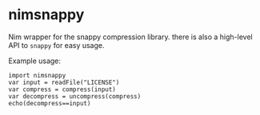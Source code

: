 # nimsnappy
Nim wrapper for the snappy compression library. there is also a high-level
API to `snappy` for easy usage.

Example usage:

    import nimsnappy
    var input = readFile("LICENSE")
    var compress = compress(input)
    var decompress = uncompress(compress)
    echo(decompress==input)
